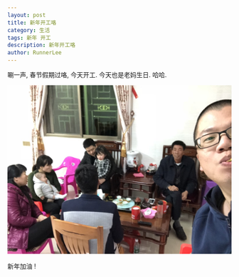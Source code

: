 ```yaml
---
layout: post
title: 新年开工咯
category: 生活
tags: 新年 开工
description: 新年开工咯
author: RunnerLee
---
```


唰一声, 春节假期过咯, 今天开工. 今天也是老妈生日. 哈哈.

![全家福](/assets/img/2018-02-21/UNADJUSTEDNONRAW_thumb_a2c.jpg)

新年加油 !